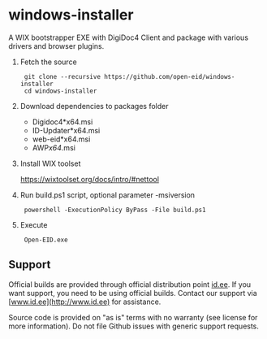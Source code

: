 windows-installer
=================

A WIX bootstrapper EXE with DigiDoc4 Client and package with various drivers and browser plugins.

1. Fetch the source

        git clone --recursive https://github.com/open-eid/windows-installer
        cd windows-installer

2. Download dependencies to packages folder
   * Digidoc4*x64.msi
   * ID-Updater*x64.msi
   * web-eid*x64.msi
   * AWP*x64*.msi

4. Install WIX toolset

   https://wixtoolset.org/docs/intro/#nettool

5. Run build.ps1 script, optional parameter -msiversion

        powershell -ExecutionPolicy ByPass -File build.ps1

6. Execute

        Open-EID.exe

## Support
Official builds are provided through official distribution point [id.ee](https://www.id.ee/en/article/install-id-software/). If you want support, you need to be using official builds. Contact our support via [www.id.ee](http://www.id.ee) for assistance.


Source code is provided on "as is" terms with no warranty (see license for more information). Do not file Github issues with generic support requests.
